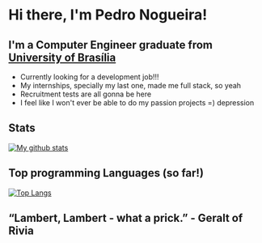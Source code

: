 # Hi there, I'm Pedro Nogueira!

## I'm a Computer Engineer graduate from [University of Brasília][UnB]

- Currently looking for a development job!!!  
- My internships, specially my last one, made me full stack, so yeah
- Recruitment tests are all gonna be here
- I feel like I won't ever be able to do my passion projects =) depression  

## Stats

[![My github stats](https://github-readme-stats.vercel.app/api?username=bananahell&theme=dark&show_icons=true)](https://github.com/anuraghazra/github-readme-stats)  

## Top programming Languages (so far!)

[![Top Langs](https://github-readme-stats.vercel.app/api/top-langs/?username=bananahell&theme=dark&show_icons=true)](https://github.com/anuraghazra/github-readme-stats)  

## “Lambert, Lambert - what a prick.” - Geralt of Rivia  

[UnB]: https://www.unb.br/
